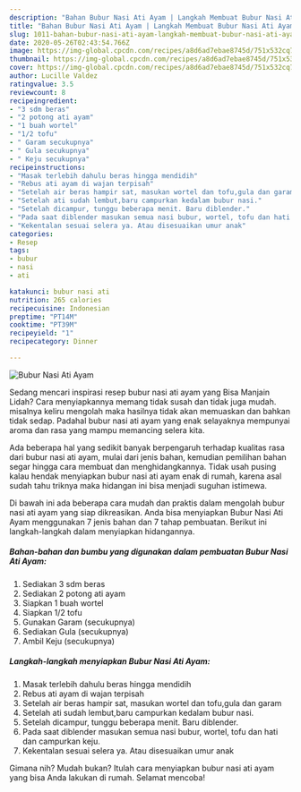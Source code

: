 ```yaml
---
description: "Bahan Bubur Nasi Ati Ayam | Langkah Membuat Bubur Nasi Ati Ayam Yang Sempurna"
title: "Bahan Bubur Nasi Ati Ayam | Langkah Membuat Bubur Nasi Ati Ayam Yang Sempurna"
slug: 1011-bahan-bubur-nasi-ati-ayam-langkah-membuat-bubur-nasi-ati-ayam-yang-sempurna
date: 2020-05-26T02:43:54.766Z
image: https://img-global.cpcdn.com/recipes/a8d6ad7ebae8745d/751x532cq70/bubur-nasi-ati-ayam-foto-resep-utama.jpg
thumbnail: https://img-global.cpcdn.com/recipes/a8d6ad7ebae8745d/751x532cq70/bubur-nasi-ati-ayam-foto-resep-utama.jpg
cover: https://img-global.cpcdn.com/recipes/a8d6ad7ebae8745d/751x532cq70/bubur-nasi-ati-ayam-foto-resep-utama.jpg
author: Lucille Valdez
ratingvalue: 3.5
reviewcount: 8
recipeingredient:
- "3 sdm beras"
- "2 potong ati ayam"
- "1 buah wortel"
- "1/2 tofu"
- " Garam secukupnya"
- " Gula secukupnya"
- " Keju secukupnya"
recipeinstructions:
- "Masak terlebih dahulu beras hingga mendidih"
- "Rebus ati ayam di wajan terpisah"
- "Setelah air beras hampir sat, masukan wortel dan tofu,gula dan garam"
- "Setelah ati sudah lembut,baru campurkan kedalam bubur nasi."
- "Setelah dicampur, tunggu beberapa menit. Baru diblender."
- "Pada saat diblender masukan semua nasi bubur, wortel, tofu dan hati dan campurkan keju."
- "Kekentalan sesuai selera ya. Atau disesuaikan umur anak"
categories:
- Resep
tags:
- bubur
- nasi
- ati

katakunci: bubur nasi ati 
nutrition: 265 calories
recipecuisine: Indonesian
preptime: "PT14M"
cooktime: "PT39M"
recipeyield: "1"
recipecategory: Dinner

---
```



![Bubur Nasi Ati Ayam](https://img-global.cpcdn.com/recipes/a8d6ad7ebae8745d/751x532cq70/bubur-nasi-ati-ayam-foto-resep-utama.jpg)

Sedang mencari inspirasi resep bubur nasi ati ayam yang Bisa Manjain Lidah? Cara menyiapkannya memang tidak susah dan tidak juga mudah. misalnya keliru mengolah maka hasilnya tidak akan memuaskan dan bahkan tidak sedap. Padahal bubur nasi ati ayam yang enak selayaknya mempunyai aroma dan rasa yang mampu memancing selera kita.



Ada beberapa hal yang sedikit banyak berpengaruh terhadap kualitas rasa dari bubur nasi ati ayam, mulai dari jenis bahan, kemudian pemilihan bahan segar hingga cara membuat dan menghidangkannya. Tidak usah pusing kalau hendak menyiapkan bubur nasi ati ayam enak di rumah, karena asal sudah tahu triknya maka hidangan ini bisa menjadi suguhan istimewa.


Di bawah ini ada beberapa cara mudah dan praktis dalam mengolah bubur nasi ati ayam yang siap dikreasikan. Anda bisa menyiapkan Bubur Nasi Ati Ayam menggunakan 7 jenis bahan dan 7 tahap pembuatan. Berikut ini langkah-langkah dalam menyiapkan hidangannya.

<!--inarticleads1-->

##### Bahan-bahan dan bumbu yang digunakan dalam pembuatan Bubur Nasi Ati Ayam:

1. Sediakan 3 sdm beras
1. Sediakan 2 potong ati ayam
1. Siapkan 1 buah wortel
1. Siapkan 1/2 tofu
1. Gunakan  Garam (secukupnya)
1. Sediakan  Gula (secukupnya)
1. Ambil  Keju (secukupnya)




<!--inarticleads2-->

##### Langkah-langkah menyiapkan Bubur Nasi Ati Ayam:

1. Masak terlebih dahulu beras hingga mendidih
1. Rebus ati ayam di wajan terpisah
1. Setelah air beras hampir sat, masukan wortel dan tofu,gula dan garam
1. Setelah ati sudah lembut,baru campurkan kedalam bubur nasi.
1. Setelah dicampur, tunggu beberapa menit. Baru diblender.
1. Pada saat diblender masukan semua nasi bubur, wortel, tofu dan hati dan campurkan keju.
1. Kekentalan sesuai selera ya. Atau disesuaikan umur anak




Gimana nih? Mudah bukan? Itulah cara menyiapkan bubur nasi ati ayam yang bisa Anda lakukan di rumah. Selamat mencoba!
